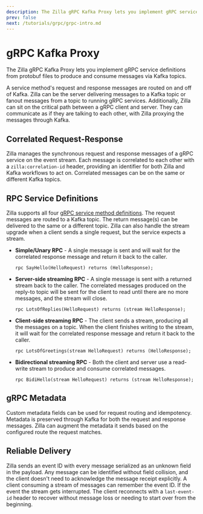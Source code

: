 ```yaml
---
description: The Zilla gRPC Kafka Proxy lets you implement gRPC service definitions from protobuf files to consume and produce messages from Kafka topics.
prev: false
next: /tutorials/grpc/grpc-intro.md
---
```


# gRPC Kafka Proxy

The Zilla gRPC Kafka Proxy lets you implement gRPC service definitions from protobuf files to produce and consume messages via Kafka topics.

A service method's request and response messages are routed on and off of Kafka. Zilla can be the server delivering messages to a Kafka topic or fanout messages from a topic to running gRPC services. Additionally, Zilla can sit on the critical path between a gRPC client and server. They can communicate as if they are talking to each other, with Zilla proxying the messages through Kafka.

## Correlated Request-Response

Zilla manages the synchronous request and response messages of a gRPC service on the event stream. Each message is correlated to each other with a `zilla:correlation-id` header, providing an identifier for both Zilla and Kafka workflows to act on. Correlated messages can be on the same or different Kafka topics.

## RPC Service Definitions

Zilla supports all four [gRPC service method definitions](https://grpc.io/docs/what-is-grpc/core-concepts/#service-definition). The request messages are routed to a Kafka topic. The return message(s) can be delivered to the same or a different topic. Zilla can also handle the stream upgrade when a client sends a single request, but the service expects a stream.

- **Simple/Unary RPC** - A single message is sent and will wait for the correlated response message and return it back to the caller.

  ```protobuf:no-line-numbers
  rpc SayHello(HelloRequest) returns (HelloResponse);
  ```

- **Server-side streaming RPC** - A single message is sent with a returned stream back to the caller. The correlated messages produced on the reply-to topic will be sent for the client to read until there are no more messages, and the stream will close.

  ```protobuf:no-line-numbers
  rpc LotsOfReplies(HelloRequest) returns (stream HelloResponse);
  ```

- **Client-side streaming RPC** - The client sends a stream, producing all the messages on a topic. When the client finishes writing to the stream, it will wait for the correlated response message and return it back to the caller.

  ```protobuf:no-line-numbers
  rpc LotsOfGreetings(stream HelloRequest) returns (HelloResponse);
  ```

- **Bidirectional streaming RPC** - Both the client and server use a read-write stream to produce and consume correlated messages.

  ```protobuf:no-line-numbers
  rpc BidiHello(stream HelloRequest) returns (stream HelloResponse);
  ```

## gRPC Metadata

Custom metadata fields can be used for request routing and idempotency. Metadata is preserved through Kafka for both the request and response messages. Zilla can augment the metadata it sends based on the configured route the request matches.

## Reliable Delivery

Zilla sends an event ID with every message serialized as an unknown field in the payload. Any message can be identified without field collision, and the client doesn't need to acknowledge the message receipt explicitly. A client consuming a stream of messages can remember the event ID. If the event the stream gets interrupted. The client reconnects with a `last-event-id` header to recover without message loss or needing to start over from the beginning.
